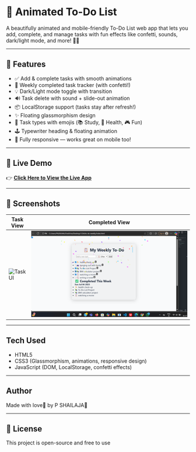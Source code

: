# 📝 Animated To-Do List

A beautifully animated and mobile-friendly To-Do List web app that lets you add, complete, and manage tasks with fun effects like confetti, sounds, dark/light mode, and more! 🎉✨

---

## 🌟 Features

- ✅ Add & complete tasks with smooth animations
- 🧠 Weekly completed task tracker (with confetti!)
- 💡 Dark/Light mode toggle with transition
- 🔊 Task delete with sound + slide-out animation
- 📦 LocalStorage support (tasks stay after refresh!)
- ✨ Floating glassmorphism design
- 🧩 Task types with emojis (📚 Study, 🏃 Health, 🎮 Fun)
- 🕹️ Typewriter heading & floating animation
- 📱 Fully responsive — works great on mobile too!

---

## 🚀 Live Demo

👉 [**Click Here to View the Live App**](https://shailu0720.github.io/animated-todo-list/)

---

## 📸 Screenshots

| Task View | Completed View |
|-----------|----------------|
| ![Task UI](screenshots/task-ui.png) | ![Completed UI](screenshot.png) |

---

## Tech Used

- HTML5  
- CSS3 (Glassmorphism, animations, responsive design)  
- JavaScript (DOM, LocalStorage, confetti effects)

---

## Author

Made with love💖 by P SHAILAJA💫  
 

---

## 📃 License

This project is open-source and free to use 
